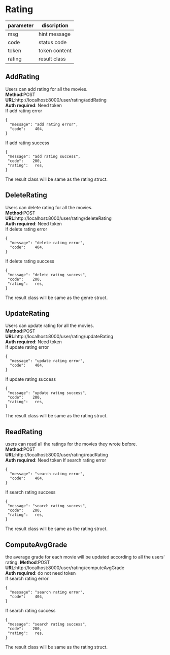 

# Rating

parameter  | discription
 ---- | ----- 
 msg  | hint message 
 code  | status code 
 token | token content 
 rating | result class
 
## AddRating
Users can add rating for all the movies.  
**Method**:POST  
**URL**:http://localhost:8000/user/rating/addRating  
**Auth required**: Need token  
If add rating error   
```
{
  "message": "add rating error",
  "code":    404,
}
```  
If add rating success
```
{
 "message": "add rating success",
 "code":    200,
 "rating":   res,
}
```    
The result class will be same as the rating struct.

## DeleteRating
Users can delete rating for all the movies.  
**Method**:POST  
**URL**:http://localhost:8000/user/rating/deleteRating  
**Auth required**: Need token  
If delete rating error   
```
{
  "message": "delete rating error",
  "code":    404,
}
```  
If delete rating success
```
{
 "message": "delete rating success",
 "code":    200,
 "rating":   res,
}
```   
The result class will be same as the genre struct.

## UpdateRating
Users can update rating for all the movies.  
**Method**:POST   
**URL**:http://localhost:8000/user/rating/updateRating  
**Auth required**: Need token   
If update rating error   
```
{
  "message": "update rating error",
  "code":    404,
}
```  
If update rating success
```
{
 "message": "update rating success",
 "code":    200,
 "rating":   res,
}
```   
The result class will be same as the rating struct.

## ReadRating
users can read all the ratings for the movies they wrote before. 
**Method**:POST   
**URL**:http://localhost:8000/user/rating/readRating  
**Auth required**: Need token
If search rating error   
```
{
  "message": "search rating error",
  "code":    404,
}
```  
If search rating success
```
{
 "message": "search rating success",
 "code":    200,
 "rating":   res,
}
``` 
The result class will be same as the rating struct.

## ComputeAvgGrade
the average grade for each movie will be updated according to all the users' rating. 
**Method**:POST   
**URL**:http://localhost:8000/user/rating/computeAvgGrade  
**Auth required**: do not need token   
If search rating error   
```
{
  "message": "search rating error",
  "code":    404,
}
```  
If search rating success
```
{
 "message": "search rating success",
 "code":    200,
 "rating":   res,
}
``` 
The result class will be same as the rating struct.

